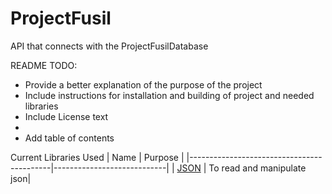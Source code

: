 # ProjectFusil
API that connects with the ProjectFusilDatabase

README TODO:
* Provide a better explanation of the purpose of the project
* Include instructions for installation and building of project and needed libraries
* Include License text
* 
* Add table of contents 

Current Libraries Used
|                   Name                    |           Purpose          |
|-------------------------------------------|----------------------------|
| [JSON](https://github.com/nlohmann/json)  | To read and manipulate json|

